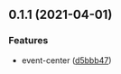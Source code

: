 ## 0.1.1 (2021-04-01)


### Features

* event-center ([d5bbb47](https://github.com/zxyue25/widget-sdk/commit/d5bbb47e5ed35ef6063f7ae98ca3325f6aa8b0f5))



